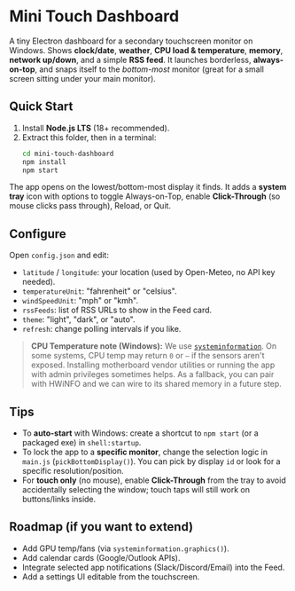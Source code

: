 # Mini Touch Dashboard

A tiny Electron dashboard for a secondary touchscreen monitor on Windows. Shows **clock/date**, **weather**, **CPU load & temperature**, **memory**, **network up/down**, and a simple **RSS feed**. It launches borderless, **always-on-top**, and snaps itself to the *bottom-most* monitor (great for a small screen sitting under your main monitor).

## Quick Start

1. Install **Node.js LTS** (18+ recommended).
2. Extract this folder, then in a terminal:
   ```bash
   cd mini-touch-dashboard
   npm install
   npm start
   ```

The app opens on the lowest/bottom-most display it finds. It adds a **system tray** icon with options to toggle Always-on-Top, enable **Click-Through** (so mouse clicks pass through), Reload, or Quit.

## Configure

Open `config.json` and edit:
- `latitude` / `longitude`: your location (used by Open-Meteo, no API key needed).
- `temperatureUnit`: "fahrenheit" or "celsius".
- `windSpeedUnit`: "mph" or "kmh".
- `rssFeeds`: list of RSS URLs to show in the Feed card.
- `theme`: "light", "dark", or "auto".
- `refresh`: change polling intervals if you like.

> **CPU Temperature note (Windows):** We use [`systeminformation`](https://systeminformation.io/). On some systems, CPU temp may return `0` or `—` if the sensors aren't exposed. Installing motherboard vendor utilities or running the app with admin privileges sometimes helps. As a fallback, you can pair with HWiNFO and we can wire to its shared memory in a future step.

## Tips

- To **auto-start** with Windows: create a shortcut to `npm start` (or a packaged exe) in `shell:startup`.
- To lock the app to a **specific monitor**, change the selection logic in `main.js` (`pickBottomDisplay()`). You can pick by display `id` or look for a specific resolution/position.
- For **touch only** (no mouse), enable **Click-Through** from the tray to avoid accidentally selecting the window; touch taps will still work on buttons/links inside.

## Roadmap (if you want to extend)
- Add GPU temp/fans (via `systeminformation.graphics()`).
- Add calendar cards (Google/Outlook APIs).
- Integrate selected app notifications (Slack/Discord/Email) into the Feed.
- Add a settings UI editable from the touchscreen.
